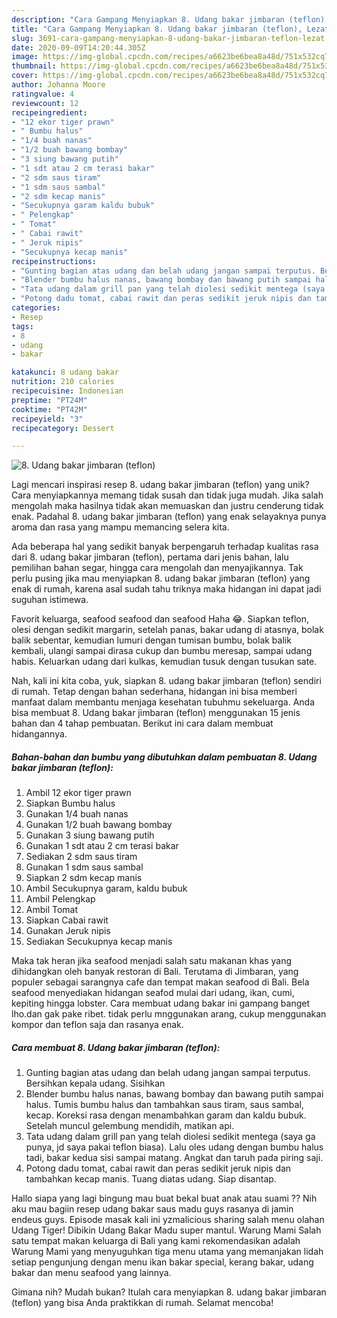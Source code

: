 ```yaml
---
description: "Cara Gampang Menyiapkan 8. Udang bakar jimbaran (teflon), Lezat"
title: "Cara Gampang Menyiapkan 8. Udang bakar jimbaran (teflon), Lezat"
slug: 3691-cara-gampang-menyiapkan-8-udang-bakar-jimbaran-teflon-lezat
date: 2020-09-09T14:20:44.305Z
image: https://img-global.cpcdn.com/recipes/a6623be6bea8a48d/751x532cq70/8-udang-bakar-jimbaran-teflon-foto-resep-utama.jpg
thumbnail: https://img-global.cpcdn.com/recipes/a6623be6bea8a48d/751x532cq70/8-udang-bakar-jimbaran-teflon-foto-resep-utama.jpg
cover: https://img-global.cpcdn.com/recipes/a6623be6bea8a48d/751x532cq70/8-udang-bakar-jimbaran-teflon-foto-resep-utama.jpg
author: Johanna Moore
ratingvalue: 4
reviewcount: 12
recipeingredient:
- "12 ekor tiger prawn"
- " Bumbu halus"
- "1/4 buah nanas"
- "1/2 buah bawang bombay"
- "3 siung bawang putih"
- "1 sdt atau 2 cm terasi bakar"
- "2 sdm saus tiram"
- "1 sdm saus sambal"
- "2 sdm kecap manis"
- "Secukupnya garam kaldu bubuk"
- " Pelengkap"
- " Tomat"
- " Cabai rawit"
- " Jeruk nipis"
- "Secukupnya kecap manis"
recipeinstructions:
- "Gunting bagian atas udang dan belah udang jangan sampai terputus. Bersihkan kepala udang. Sisihkan"
- "Blender bumbu halus nanas, bawang bombay dan bawang putih sampai halus. Tumis bumbu halus dan tambahkan saus tiram, saus sambal, kecap. Koreksi rasa dengan menambahkan garam dan kaldu bubuk. Setelah muncul gelembung mendidih, matikan api."
- "Tata udang dalam grill pan yang telah diolesi sedikit mentega (saya ga punya, jd saya pakai teflon biasa). Lalu oles udang dengan bumbu halus tadi, bakar kedua sisi sampai matang. Angkat dan taruh pada piring saji."
- "Potong dadu tomat, cabai rawit dan peras sedikit jeruk nipis dan tambahkan kecap manis. Tuang diatas udang. Siap disantap."
categories:
- Resep
tags:
- 8
- udang
- bakar

katakunci: 8 udang bakar 
nutrition: 210 calories
recipecuisine: Indonesian
preptime: "PT24M"
cooktime: "PT42M"
recipeyield: "3"
recipecategory: Dessert

---
```



![8. Udang bakar jimbaran (teflon)](https://img-global.cpcdn.com/recipes/a6623be6bea8a48d/751x532cq70/8-udang-bakar-jimbaran-teflon-foto-resep-utama.jpg)

Lagi mencari inspirasi resep 8. udang bakar jimbaran (teflon) yang unik? Cara menyiapkannya memang tidak susah dan tidak juga mudah. Jika salah mengolah maka hasilnya tidak akan memuaskan dan justru cenderung tidak enak. Padahal 8. udang bakar jimbaran (teflon) yang enak selayaknya punya aroma dan rasa yang mampu memancing selera kita.

Ada beberapa hal yang sedikit banyak berpengaruh terhadap kualitas rasa dari 8. udang bakar jimbaran (teflon), pertama dari jenis bahan, lalu pemilihan bahan segar, hingga cara mengolah dan menyajikannya. Tak perlu pusing jika mau menyiapkan 8. udang bakar jimbaran (teflon) yang enak di rumah, karena asal sudah tahu triknya maka hidangan ini dapat jadi suguhan istimewa.

Favorit keluarga, seafood seafood dan seafood Haha 😂. Siapkan teflon, olesi dengan sedikit margarin, setelah panas, bakar udang di atasnya, bolak balik sebentar, kemudian lumuri dengan tumisan bumbu, bolak balik kembali, ulangi sampai dirasa cukup dan bumbu meresap, sampai udang habis. Keluarkan udang dari kulkas, kemudian tusuk dengan tusukan sate.


Nah, kali ini kita coba, yuk, siapkan 8. udang bakar jimbaran (teflon) sendiri di rumah. Tetap dengan bahan sederhana, hidangan ini bisa memberi manfaat dalam membantu menjaga kesehatan tubuhmu sekeluarga. Anda bisa membuat 8. Udang bakar jimbaran (teflon) menggunakan 15 jenis bahan dan 4 tahap pembuatan. Berikut ini cara dalam membuat hidangannya.

<!--inarticleads1-->

##### Bahan-bahan dan bumbu yang dibutuhkan dalam pembuatan 8. Udang bakar jimbaran (teflon):

1. Ambil 12 ekor tiger prawn
1. Siapkan  Bumbu halus
1. Gunakan 1/4 buah nanas
1. Gunakan 1/2 buah bawang bombay
1. Gunakan 3 siung bawang putih
1. Gunakan 1 sdt atau 2 cm terasi bakar
1. Sediakan 2 sdm saus tiram
1. Gunakan 1 sdm saus sambal
1. Siapkan 2 sdm kecap manis
1. Ambil Secukupnya garam, kaldu bubuk
1. Ambil  Pelengkap
1. Ambil  Tomat
1. Siapkan  Cabai rawit
1. Gunakan  Jeruk nipis
1. Sediakan Secukupnya kecap manis


Maka tak heran jika seafood menjadi salah satu makanan khas yang dihidangkan oleh banyak restoran di Bali. Terutama di Jimbaran, yang populer sebagai sarangnya cafe dan tempat makan seafood di Bali. Bela seafood menyediakan hidangan seafod mulai dari udang, ikan, cumi, kepiting hingga lobster. Cara membuat udang bakar ini gampang banget lho.dan gak pake ribet. tidak perlu mnggunakan arang, cukup menggunakan kompor dan teflon saja dan rasanya enak. 

<!--inarticleads2-->

##### Cara membuat 8. Udang bakar jimbaran (teflon):

1. Gunting bagian atas udang dan belah udang jangan sampai terputus. Bersihkan kepala udang. Sisihkan
1. Blender bumbu halus nanas, bawang bombay dan bawang putih sampai halus. Tumis bumbu halus dan tambahkan saus tiram, saus sambal, kecap. Koreksi rasa dengan menambahkan garam dan kaldu bubuk. Setelah muncul gelembung mendidih, matikan api.
1. Tata udang dalam grill pan yang telah diolesi sedikit mentega (saya ga punya, jd saya pakai teflon biasa). Lalu oles udang dengan bumbu halus tadi, bakar kedua sisi sampai matang. Angkat dan taruh pada piring saji.
1. Potong dadu tomat, cabai rawit dan peras sedikit jeruk nipis dan tambahkan kecap manis. Tuang diatas udang. Siap disantap.


Hallo siapa yang lagi bingung mau buat bekal buat anak atau suami ?? Nih aku mau bagiin resep udang bakar saus madu guys rasanya di jamin endeus guys. Episode masak kali ini yzmalicious sharing salah menu olahan Udang Tiger! Dibikin Udang Bakar Madu super mantul. Warung Mami Salah satu tempat makan keluarga di Bali yang kami rekomendasikan adalah Warung Mami yang menyuguhkan tiga menu utama yang memanjakan lidah setiap pengunjung dengan menu ikan bakar special, kerang bakar, udang bakar dan menu seafood yang lainnya. 

Gimana nih? Mudah bukan? Itulah cara menyiapkan 8. udang bakar jimbaran (teflon) yang bisa Anda praktikkan di rumah. Selamat mencoba!
